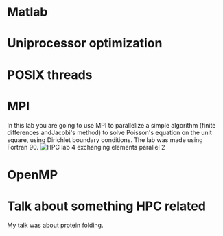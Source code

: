 # Matlab

# Uniprocessor optimization

# POSIX threads




# MPI
In this lab you are going to use MPI to parallelize a simple algorithm (finite differences andJacobi's method) to solve Poisson's equation on the unit square, using Dirichlet boundary conditions. 
The lab was made using Fortran 90.
![HPC lab 4 exchanging elements parallel 2](https://github.com/user-attachments/assets/9b014ba5-4767-40fc-bcfb-73e09b596dbe)

# OpenMP


# Talk about something HPC related
My talk was about protein folding.
